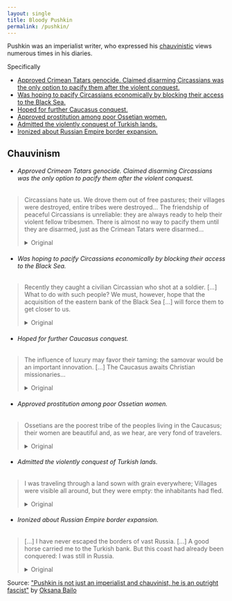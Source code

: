 ```yaml
---
layout: single
title: Bloody Pushkin
permalink: /pushkin/
---
```

Pushkin was an imperialist writer, who expressed his
[chauvinistic](#chauvinism)
views numerous times in his diaries.

Specifically
- [Approved Crimean Tatars genocide. Claimed disarming Circassians was the only option to pacify them after the violent conquest.](#admitted-crimean-tatars-genocide-claimed-disarming-circassians-was-the-only-option-to-pacify-them-after-the-violently-conquest)
- [Was hoping to pacify Circassians economically by blocking their access to the Black Sea.](#was-hoping-to-pacify-circassians-economically-by-blocking-their-access-to-the-black-sea)
- [Hoped for further Caucasus conquest.](#hoped-for-further-caucasus-conquest)
- [Approved prostitution among poor Ossetian women.](#approved-prostitution-among-poor-ossetian-women)
- [Admitted the violently conquest of Turkish lands.](#admitted-the-violently-conquest-of-turkish-lands)
- [Ironized about Russian Empire border expansion.](#ironized-about-russian-empire-border-expansion)

## Chauvinism
- ###### Approved Crimean Tatars genocide. Claimed disarming Circassians was the only option to pacify them after the violent conquest.
> Circassians hate us. We drove them out of free pastures; their villages were destroyed, entire tribes were destroyed...
> The friendship of peaceful Circassians is unreliable: they are always ready to help their violent fellow tribesmen.
> There is almost no way to pacify them until they are disarmed, just as the Crimean Tatars were disarmed...
> <details><summary>Original</summary>
> Черкесы нас ненавидят. Мы вытеснили их из привольных пастбищ; аулы их разорены, целые племена уничтожены...
> Дружба мирных черкесов ненадежна: они всегда готовы помочь буйным своим единоплеменникам.
> Почти нет никакого способа их усмирить, пока их не обезоружат, как обезоружили крымских татар...
> <br><br><i>Путешествие в Арзрум во время похода 1829 года</i>
> </details>

- ###### Was hoping to pacify Circassians economically by blocking their access to the Black Sea.
> Recently they caught a civilian Circassian who shot at a soldier. [...] What to do with such people?
> We must, however, hope that the acquisition of the eastern bank of the Black Sea [...]
> will force them to get closer to us.
> <details><summary>Original</summary>
> Недавно поймали мирного черкеса, выстрелившего в солдата. Он оправдывался тем, что ружье его слишком долго было заряжено.
> Что делать с таковым народом? Должно, однако ж, надеяться, что приобретение восточного края Черного моря,
> отрезав черкесов от торговли с Турцией, принудит их с нами сблизиться.
> <br><br><i>Путешествие в Арзрум во время похода 1829 года</i>
> </details>

- ###### Hoped for further Caucasus conquest.
> The influence of luxury may favor their taming: the samovar would be an important innovation. [...]
> The Caucasus awaits Christian missionaries...
> <details><summary>Original</summary>
> Влияние роскоши может благоприятствовать их укрощению: самовар был бы важным нововведением.
> Есть средство более сильное, более нравственное, более сообразное с просвещением нашего века: проповедание Евангелия...
> Кавказ ожидает христианских миссионеров...
> <br><br><i>Путешествие в Арзрум во время похода 1829 года</i>
> </details>

- ###### Approved prostitution among poor Ossetian women.
> Ossetians are the poorest tribe of the peoples living in the Caucasus;
> their women are beautiful and, as we hear, are very fond of travelers.
> <details><summary>Original</summary>
> Осетинцы самое бедное племя из народов, обитающих на Кавказе;
> женщины их прекрасны и, как слышно, очень благосклонны к путешественникам.
> <br><br><i>Путешествие в Арзрум во время похода 1829 года</i>
> </details>

- ###### Admitted the violently conquest of Turkish lands.
> I was traveling through a land sown with grain everywhere;
> Villages were visible all around, but they were empty: the inhabitants had fled.
> <details><summary>Original</summary>
> Я ехал по земле, везде засеянной хлебом; кругом видны были деревни, но они были пусты: жители разбежались.
> <br><br><i>Путешествие в Арзрум во время похода 1829 года</i>
> </details>

- ###### Ironized about Russian Empire border expansion.
> [...] I have never escaped the borders of vast Russia. [...]
> A good horse carried me to the Turkish bank.
> But this coast had already been conquered: I was still in Russia.
> <details><summary>Original</summary>
> Никогда еще не видал я чужой земли. Граница имела для меня что-то таинственное;
> с детских лет путешествия были моею любимою мечтою... никогда еще не вырывался из пределов необъятной России.
> Я весело въехал в заветную реку, и добрый конь вынес меня на турецкий берег.
> Но этот берег был уже завоеван: я все еще находился в России.
> <br><br><i>Путешествие в Арзрум во время похода 1829 года</i>
> </details>

Source: ["Pushkin is not just an imperialist and chauvinist, he is an outright fascist"](https://republic.com.ua/article/pushkin-ne-prosto-imperecz-i-shovinist-vin-vidvertij-fashist.html)
by [Oksana Bailo](https://www.facebook.com/Oksana.Bailo)
